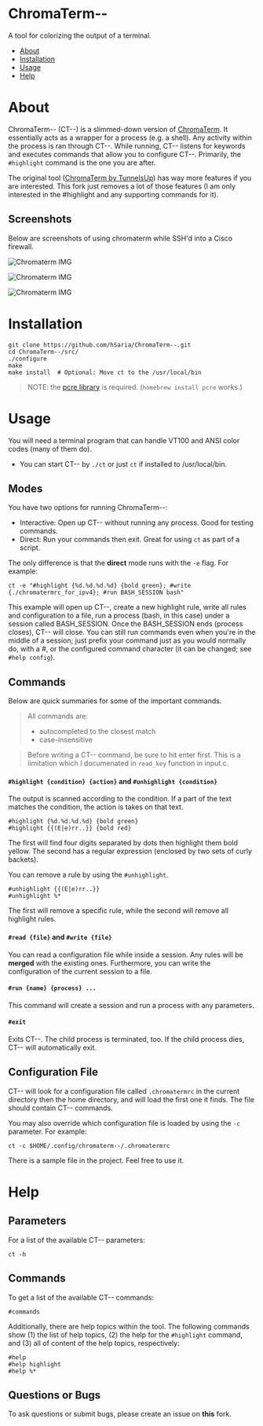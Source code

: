 # ChromaTerm--
A tool for colorizing the output of a terminal.

- [About](#about)
- [Installation](#installation)
- [Usage](#usage)
- [Help](#help)


# About
ChromaTerm-- (CT--) is a slimmed-down version of [ChromaTerm](https://github.com/tunnelsup/chromaterm). It essentially acts as a wrapper for a process (e.g. a shell). Any activity within the process is ran through CT--. 
While running,  CT-- listens for keywords and executes commands that allow you to configure CT--. Primarily, the `#highlight` command is the one you are after.

The original tool ([ChromaTerm by TunnelsUp](www.tunnelsup.com/chromaterm/)) has way more features if you are interested. This fork just removes a lot of those features (I am only interested in the #highlight and any supporting commands for it).

## Screenshots
Below are screenshots of using chromaterm while SSH'd into a Cisco firewall.

![Chromaterm IMG](http://tunnelsup.com/images/chroma1.PNG)

![Chromaterm IMG](http://tunnelsup.com/images/chroma2.PNG)

![Chromaterm IMG](http://tunnelsup.com/images/chroma3.PNG)


# Installation
```
git clone https://github.com/hSaria/ChromaTerm--.git
cd ChromaTerm--/src/
./configure
make
make install  # Optional: Move ct to the /usr/local/bin 
```
> NOTE: the [pcre library](https://pcre.org) is required. (`homebrew install pcre` works.)


# Usage
You will need a terminal program that can handle VT100 and ANSI color codes (many of them do).
- You can start CT-- by `./ct` or just `ct` if installed to /usr/local/bin.

## Modes
You have two options for running ChromaTerm--:
- Interactive: Open up CT-- without running any process. Good for testing commands.
- Direct: Run your commands then exit. Great for using `ct` as part of a script.

The only difference is that the **direct** mode runs with the `-e` flag. For example:
```
ct -e "#highlight {%d.%d.%d.%d} {bold green}; #write {./chromatermrc_for_ipv4}; #run BASH_SESSION bash"
```

This example will open up CT--, create a new highlight rule, write all rules and configuration to a file, run a process (bash, in this case) under a session called BASH_SESSION. Once the BASH_SESSION ends (process closes), CT-- will close. You can still run commands even when you're in the middle of a session; just prefix your command just as you would normally do, with a #, or the configured command character (it can be changed; see `#help config`).

## Commands
Below are quick summaries for some of the important commands.

> All commands are:
> - autocompleted to the closest match
> - case-insensitive

> Before writing a CT-- command, be sure to hit enter first. This is a limitation which I documenated in `read_key` function in input.c.

#### `#highlight {condition} {action}` and `#unhighlight {condition}`
The output is scanned according to the condition. If a part of the text matches the condition, the action is takes on that text. 
```
#highlight {%d.%d.%d.%d} {bold green}
#highlight {{(E|e)rr..}} {bold red}
```
The first will find four digits separated by dots then highlight them bold yellow. The second has a regular expression (enclosed by two sets of curly backets).

You can remove a rule by using the `#unhighlight`.
```
#unhighlight {{(E|e)rr..}}
#unhighlight %*
```
The first will remove a specific rule, while the second will remove all highlight rules.

#### `#read {file}` and `#write {file}`
You can read a configuration file while inside a session. Any rules will be **merged** with the existing ones. Furthermore, you can write the configuration of the current session to a file.

#### `#run {name} {process} ...`
This command will create a session and run a process with any parameters.

#### `#exit`
Exits CT--. The child process is terminated, too. If the child process dies, CT-- will automatically exit.

## Configuration File
CT-- will look for a configuration file called `.chromatermrc` in the current directory then the home directory, and will load the first one it finds. The file should contain CT-- commands.

You may also override which configuration file is loaded by using the `-c` parameter. For example:
```
ct -c $HOME/.config/chromaterm--/.chromatermrc 
```

There is a sample file in the project. Feel free to use it.


# Help

## Parameters
For a list of the available CT-- parameters:
```
ct -h
```

## Commands
To get a list of the available CT-- commands:
```
#commands
```

Additionally, there are help topics within the tool. The following commands show (1) the list of help topics, (2) the help for the `#highlight` command, and (3) all of content of the help topics, respectively:
```
#help
#help highlight
#help %*
```

## Questions or Bugs
To ask questions or submit bugs, please create an issue on **this** fork.
